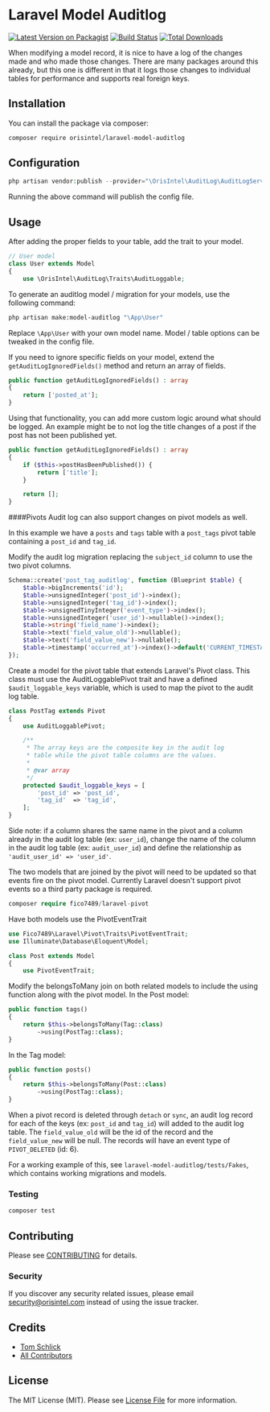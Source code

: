# Laravel Model Auditlog

[![Latest Version on Packagist](https://img.shields.io/packagist/v/orisintel/laravel-model-auditlog.svg?style=flat-square)](https://packagist.org/packages/orisintel/laravel-model-auditlog)
[![Build Status](https://img.shields.io/travis/orisintel/laravel-model-auditlog/master.svg?style=flat-square)](https://travis-ci.org/orisintel/laravel-model-auditlog)
[![Total Downloads](https://img.shields.io/packagist/dt/orisintel/laravel-model-auditlog.svg?style=flat-square)](https://packagist.org/packages/orisintel/laravel-model-auditlog)

When modifying a model record, it is nice to have a log of the changes made and who made those changes. There are many packages around this already, but this one is different in that it logs those changes to individual tables for performance and supports real foreign keys.

## Installation

You can install the package via composer:

```bash
composer require orisintel/laravel-model-auditlog
```

## Configuration

``` php
php artisan vendor:publish --provider="\OrisIntel\AuditLog\AuditLogServiceProvider"
```

Running the above command will publish the config file.

## Usage

After adding the proper fields to your table, add the trait to your model.

``` php
// User model
class User extends Model
{
    use \OrisIntel\AuditLog\Traits\AuditLoggable;

```

To generate an auditlog model / migration for your models, use the following command:

```sh
php artisan make:model-auditlog "\App\User"
```

Replace `\App\User` with your own model name. Model / table options can be tweaked in the config file.

If you need to ignore specific fields on your model, extend the `getAuditLogIgnoredFields()` method and return an array of fields.

```php
public function getAuditLogIgnoredFields() : array
{
    return ['posted_at'];
}
```

Using that functionality, you can add more custom logic around what should be logged. An example might be to not log the title changes of a post if the post has not been published yet.
```php
public function getAuditLogIgnoredFields() : array
{
    if ($this->postHasBeenPublished()) {
        return ['title'];
    }

    return [];
}
```

####Pivots
Audit log can also support changes on pivot models as well.

In this example we have a `posts` and `tags` table with a `post_tags` pivot table containing a `post_id` and `tag_id`.

Modify the audit log migration replacing the `subject_id` column to use the two pivot columns. 
```php
Schema::create('post_tag_auditlog', function (Blueprint $table) {
    $table->bigIncrements('id');
    $table->unsignedInteger('post_id')->index();
    $table->unsignedInteger('tag_id')->index();
    $table->unsignedTinyInteger('event_type')->index();
    $table->unsignedInteger('user_id')->nullable()->index();
    $table->string('field_name')->index();
    $table->text('field_value_old')->nullable();
    $table->text('field_value_new')->nullable();
    $table->timestamp('occurred_at')->index()->default('CURRENT_TIMESTAMP');
});
```

Create a model for the pivot table that extends Laravel's Pivot class. This class must use the AuditLoggablePivot trait and have a defined `$audit_loggable_keys` variable, which is used to map the pivot to the audit log table.
 
```php
class PostTag extends Pivot
{
    use AuditLoggablePivot;

    /**
     * The array keys are the composite key in the audit log
     * table while the pivot table columns are the values.
     *
     * @var array
     */
    protected $audit_loggable_keys = [
        'post_id' => 'post_id',
        'tag_id'  => 'tag_id',
    ];
}
```
Side note: if a column shares the same name in the pivot and a column already in the audit log table (ex: `user_id`), change the name of the column in the audit log table (ex: `audit_user_id`) and define the relationship as `'audit_user_id' => 'user_id'`.

The two models that are joined by the pivot will need to be updated so that events fire on the pivot model. Currently Laravel doesn't support pivot events so a third party package is required.
```php
composer require fico7489/laravel-pivot
```

Have both models use the PivotEventTrait
```php
use Fico7489\Laravel\Pivot\Traits\PivotEventTrait;
use Illuminate\Database\Eloquent\Model;

class Post extends Model
{
    use PivotEventTrait;
```

Modify the belongsToMany join on both related models to include the using function along with the pivot model.
In the Post model:
```php
public function tags()
{
    return $this->belongsToMany(Tag::class)
        ->using(PostTag::class);
}
```
In the Tag model:
```php
public function posts()
{
    return $this->belongsToMany(Post::class)
        ->using(PostTag::class);
}
```

When a pivot record is deleted through `detach` or `sync`, an audit log record for each of the keys (ex: `post_id` and `tag_id`) will added to the audit log table. The `field_value_old` will be the id of the record and the `field_value_new` will be null. The records will have an event type of `PIVOT_DELETED` (id: 6). 

For a working example of this, see `laravel-model-auditlog/tests/Fakes`, which contains working migrations and models.

### Testing

``` bash
composer test
```

## Contributing

Please see [CONTRIBUTING](CONTRIBUTING.md) for details.

### Security

If you discover any security related issues, please email [security@orisintel.com](mailto:security@orisintel.com) instead of using the issue tracker.

## Credits

- [Tom Schlick](https://github.com/tomschlick)
- [All Contributors](../../contributors)

## License

The MIT License (MIT). Please see [License File](LICENSE.md) for more information.
